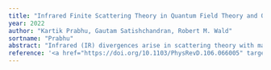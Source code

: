 ```yaml
---
title: "Infrared Finite Scattering Theory in Quantum Field Theory and Quantum Gravity"
year: 2022
author: "Kartik Prabhu, Gautam Satishchandran, Robert M. Wald"
sortname: "Prabhu"
abstract: "Infrared (IR) divergences arise in scattering theory with massless fields and are manifestations of the memory effect. There is nothing singular about states with memory, but they do not lie in the standard Fock space. IR divergences are artifacts of trying to represent states with memory in the standard Fock space. For collider physics, one can impose an IR cutoff and calculate inclusive quantities. But, this approach cannot treat memory as a quantum observable and is highly unsatisfactory if one views the S-matrix as fundamental in QFT and quantum gravity, since the S-matrix is undefined. For a well-defined S-matrix, it is necessary to define in/out Hilbert spaces with memory. Such a construction was given by Faddeev and Kulish (FK) for QED. Their construction "dresses" momentum states of the charged particles by pairing them with memory states of the electromagnetic field to produce states of vanishing large gauge charges at spatial infinity. However, in massless QED, due to collinear divergences, the "dressing" has an infinite energy flux so these states are unphysical. In Yang-Mills theory the "soft particles" used for dressing also contribute to the current flux, invalidating the FK procedure. In quantum gravity, the analogous FK construction would attempt to produce a Hilbert space of eigenstates of supertranslation charges at spatial infinity. However, we prove that there are no eigenstates of supertranslation charges except the vacuum. Thus, the FK construction fails in quantum gravity. We investigate some alternatives to FK constructions but find that these also do not work. We believe that to treat scattering at a fundamental level in quantum gravity - as well as in massless QED and YM theory - it is necessary to take an algebraic viewpoint rather than shoehorn the in/out states into some fixed Hilbert space. We outline the framework of such an IR finite scattering theory. "
reference: '<a href="https://doi.org/10.1103/PhysRevD.106.066005" target="_blank"><i>Physical Review D</i> <strong>106</strong> 066005 (2022)</a>. arXiv: <a href="https://arxiv.org/abs/2203.14334" target="_blank">2203.14334 [hep-th]</a>.'
---
```


